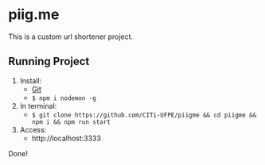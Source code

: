 # piig.me

This is a custom url shortener project.

## Running Project

1. Install:
    - [Git](https://git-scm.com/)
    - `$ npm i nodemon -g`
2. In terminal:
    - `$ git clone https://github.com/CITi-UFPE/piigme && cd piigme && npm i && npm run start`
3. Access:
    - http://localhost:3333

Done!
